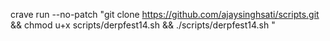 crave run --no-patch "git clone https://github.com/ajaysinghsati/scripts.git && chmod u+x scripts/derpfest14.sh && ./scripts/derpfest14.sh "
